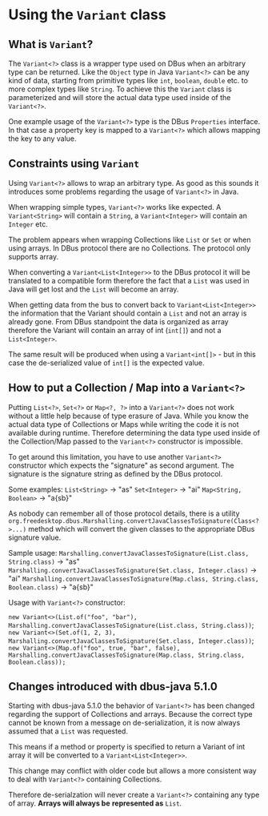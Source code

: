 # Using the `Variant` class

## What is `Variant`?

The `Variant<?>` class is a wrapper type used on DBus when an arbitrary type can be returned.
Like the `Object` type in Java `Variant<?>` can be any kind of data, starting from primitive types like
`int`, `boolean`, `double` etc. to more complex types like `String`.
To achieve this the `Variant` class is parameterized and will store the actual data type used inside of the `Variant<?>`.  

One example usage of the `Variant<?>` type is the DBus `Properties` interface. In that case a property key
is mapped to a `Variant<?>` which allows mapping the key to any value.

## Constraints using `Variant`

Using `Variant<?>` allows to wrap an arbitrary type. As good as this sounds it introduces some problems
regarding the usage of `Variant<?>` in Java.

When wrapping simple types, `Variant<?>` works like expected.
A `Variant<String>` will contain a `String`, a `Variant<Integer>` will contain an `Integer` etc.

The problem appears when wrapping Collections like `List` or `Set` or when using arrays.
In DBus protocol there are no Collections. The protocol only supports array.

When converting a `Variant<List<Integer>>` to the DBus protocol it will be translated to a compatible form
therefore the fact that a `List` was used in Java will get lost and the `List` will become an array.   

When getting data from the bus to convert back to `Variant<List<Integer>>` the information that the Variant
should contain a `List` and not an array is already gone. From DBus standpoint the data is organized as array therefore
the Variant will contain an array of int (`int[]`) and not a `List<Integer>`.

The same result will be produced when using a `Variant<int[]>` - but in this case the de-serialized value
of `int[]` is the expected value.

## How to put a Collection / Map into a `Variant<?>`

Putting `List<?>`, `Set<?>` or `Map<?, ?>` into a `Variant<?>` does not work without a little help because of type erasure of Java.
While you know the actual data type of Collections or Maps while writing the code it is not available during runtime. 
Therefore determining the data type used inside of the Collection/Map passed to the `Variant<?>` constructor is impossible.

To get around this limitation, you have to use another `Variant<?>` constructor which expects the "signature" as second
argument. The signature is the signature string as defined by the DBus protocol.

Some examples:
`List<String>` -> "as"
`Set<Integer>` -> "ai"
`Map<String, Boolean>` -> "a{sb}"

As nobody can remember all of those protocol details, there is a utility `org.freedesktop.dbus.Marshalling.convertJavaClassesToSignature(Class<?>...)` method which will convert the given classes to the appropriate DBus signature value. 

Sample usage:
`Marshalling.convertJavaClassesToSignature(List.class, String.class)` -> "as"
`Marshalling.convertJavaClassesToSignature(Set.class, Integer.class)` -> "ai"
`Marshalling.convertJavaClassesToSignature(Map.class, String.class, Boolean.class)` -> "a{sb}"

Usage with `Variant<?>` constructor:

`new Variant<>(List.of("foo", "bar"), Marshalling.convertJavaClassesToSignature(List.class, String.class))`;
`new Variant<>(Set.of(1, 2, 3), Marshalling.convertJavaClassesToSignature(Set.class, Integer.class))`;
`new Variant<>(Map.of("foo", true, "bar", false), Marshalling.convertJavaClassesToSignature(Map.class, String.class, Boolean.class));`

## Changes introduced with dbus-java 5.1.0

Starting with dbus-java 5.1.0 the behavior of `Variant<?>` has been changed regarding the support of Collections and arrays.
Because the correct type cannot be known from a message on de-serialization, it is now always assumed that a `List` was
requested.

This means if a method or property is specified to return a Variant of int array it will be converted to a `Variant<List<Integer>>`.

This change may conflict with older code but allows a more consistent way to deal with `Variant<?>` containing Collections.

Therefore de-serialzation will never create a `Variant<?>` containing any type of array. **Arrays will always be**
**represented as** `List`.